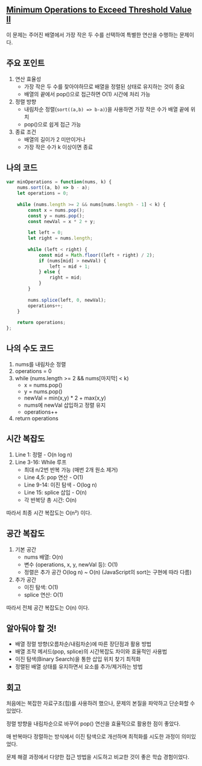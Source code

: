 ## [Minimum Operations to Exceed Threshold Value II](https://leetcode.com/problems/minimum-operations-to-exceed-threshold-value-ii/)

이 문제는 주어진 배열에서 가장 작은 두 수를 선택하여 특별한 연산을 수행하는 문제이다.

## 주요 포인트

1. 연산 효율성
    - 가장 작은 두 수를 찾아야하므로 배열을 정렬된 상태로 유지하는 것이 중요
    - 배열의 끝에서 pop()으로 접근하면 O(1) 시간에 처리 가능
2. 정렬 방향
    - 내림차순 정렬(`sort((a,b) => b-a)`)을 사용하면 가장 작은 수가 배열 끝에 위치
    - pop()으로 쉽게 접근 가능
3. 종료 조건
    - 배열의 길이가 2 미만이거나
    - 가장 작은 수가 k 이상이면 종료

## 나의 코드

```jsx
var minOperations = function(nums, k) {
    nums.sort((a, b) => b - a);
    let operations = 0;
    
    while (nums.length >= 2 && nums[nums.length - 1] < k) {
        const x = nums.pop();
        const y = nums.pop();
        const newVal = x * 2 + y;
        
        let left = 0;
        let right = nums.length;
        
        while (left < right) {
            const mid = Math.floor((left + right) / 2);
            if (nums[mid] > newVal) {
                left = mid + 1;
            } else {
                right = mid;
            }
        }
        
        nums.splice(left, 0, newVal);
        operations++;
    }
    
    return operations;
};
```

## 나의 수도 코드

1. nums를 내림차순 정렬
2. operations = 0
3. while (nums.length >= 2 && nums[마지막] < k)
    - x = nums.pop()
    - y = nums.pop()
    - newVal = min(x,y) * 2 + max(x,y)
    - nums에 newVal 삽입하고 정렬 유지
    - operations++
4. return operations

## 시간 복잡도

1. Line 1: 정렬 - O(n log n)
2. Line 3-16: While 루프
    - 최대 n/2번 반복 가능 (매번 2개 원소 제거)
    - Line 4,5: pop 연산 - O(1)
    - Line 9-14: 이진 탐색 - O(log n)
    - Line 15: splice 삽입 - O(n)
    - 각 반복당 총 시간: O(n)

따라서 최종 시간 복잡도는 O(n²) 이다.

## 공간 복잡도

1. 기본 공간
    - nums 배열: O(n)
    - 변수 (operations, x, y, newVal 등): O(1)
    - 정렬은 추가 공간 O(log n) ~ O(n)
    (JavaScript의 sort는 구현에 따라 다름)
2. 추가 공간
    - 이진 탐색: O(1)
    - splice 연산: O(1)

따라서 전체 공간 복잡도는 O(n) 이다.

## 알아둬야 할 것!

- 배열 정렬 방향(오름차순/내림차순)에 따른 장단점과 활용 방법
- 배열 조작 메서드(pop, splice)의 시간복잡도 차이와 효율적인 사용법
- 이진 탐색(Binary Search)을 통한 삽입 위치 찾기 최적화
- 정렬된 배열 상태를 유지하면서 요소를 추가/제거하는 방법

## 회고

처음에는 복잡한 자료구조(힙)를 사용하려 했으나, 문제의 본질을 파악하고 단순화할 수 있었다.

정렬 방향을 내림차순으로 바꾸어 pop() 연산을 효율적으로 활용한 점이 좋았다.

매 반복마다 정렬하는 방식에서 이진 탐색으로 개선하며 최적화를 시도한 과정이 의미있었다.

문제 해결 과정에서 다양한 접근 방법을 시도하고 비교한 것이 좋은 학습 경험이었다.
